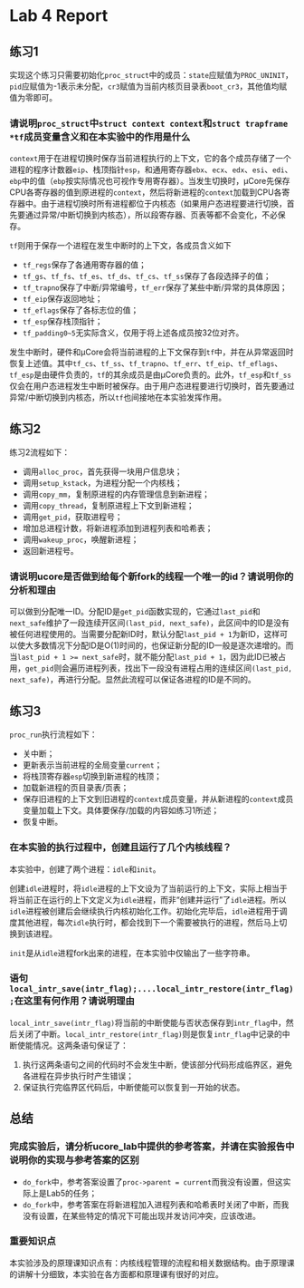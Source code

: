 # Lab 4 Report

## 练习1

实现这个练习只需要初始化`proc_struct`中的成员：`state`应赋值为`PROC_UNINIT`，`pid`应赋值为-1表示未分配，`cr3`赋值为当前内核页目录表`boot_cr3`，其他值均赋值为零即可。

### 请说明`proc_struct`中`struct context context`和`struct trapframe *tf`成员变量含义和在本实验中的作用是什么

`context`用于在进程切换时保存当前进程执行的上下文，它的各个成员存储了一个进程的程序计数器`eip`、栈顶指针`esp`，和通用寄存器`ebx`、`ecx`、`edx`、`esi`、`edi`、`ebp`中的值（`ebp`按实际情况也可视作专用寄存器）。当发生切换时，μCore先保存CPU各寄存器的值到原进程的`context`，然后将新进程的`context`加载到CPU各寄存器中。由于进程切换时所有进程都位于内核态（如果用户态进程要进行切换，首先要通过异常/中断切换到内核态），所以段寄存器、页表等都不会变化，不必保存。

`tf`则用于保存一个进程在发生中断时的上下文，各成员含义如下

- `tf_regs`保存了各通用寄存器的值；
- `tf_gs`、`tf_fs`、`tf_es`、`tf_ds`、`tf_cs`、`tf_ss`保存了各段选择子的值；
- `tf_trapno`保存了中断/异常编号，`tf_err`保存了某些中断/异常的具体原因；
- `tf_eip`保存返回地址；
- `tf_eflags`保存了各标志位的值；
- `tf_esp`保存栈顶指针；
- `tf_padding0~5`无实际含义，仅用于将上述各成员按32位对齐。

发生中断时，硬件和μCore会将当前进程的上下文保存到`tf`中，并在从异常返回时恢复上述值。其中`tf_cs`、`tf_ss`、`tf_trapno`、`tf_err`、`tf_eip`、`tf_eflags`、`tf_esp`是由硬件负责的，`tf`的其余成员是由μCore负责的。此外，`tf_esp`和`tf_ss`仅会在用户态进程发生中断时被保存。由于用户态进程要进行切换时，首先要通过异常/中断切换到内核态，所以`tf`也间接地在本实验发挥作用。

## 练习2

练习2流程如下：

- 调用`alloc_proc`，首先获得一块用户信息块；
- 调用`setup_kstack`，为进程分配一个内核栈；
- 调用`copy_mm`，复制原进程的内存管理信息到新进程；
- 调用`copy_thread`，复制原进程上下文到新进程；
- 调用`get_pid`，获取进程号；
- 增加总进程计数，将新进程添加到进程列表和哈希表；
- 调用`wakeup_proc`，唤醒新进程；
- 返回新进程号。

### 请说明ucore是否做到给每个新fork的线程一个唯一的id？请说明你的分析和理由

可以做到分配唯一ID。分配ID是`get_pid`函数实现的，它通过`last_pid`和`next_safe`维护了一段连续开区间`(last_pid, next_safe)`，此区间中的ID是没有被任何进程使用的。当需要分配新ID时，默认分配`last_pid + 1`为新ID，这样可以使大多数情况下分配ID是O(1)时间的，也保证新分配的ID一般是逐次递增的。而当`last_pid + 1 >= next_safe`时，就不能分配`last_pid + 1`，因为此ID已被占用，`get_pid`则会遍历进程列表，找出下一段没有进程占用的连续区间`(last_pid, next_safe)`，再进行分配。显然此流程可以保证各进程的ID是不同的。

## 练习3

`proc_run`执行流程如下：

- 关中断；
- 更新表示当前进程的全局变量`current`；
- 将栈顶寄存器`esp`切换到新进程的栈顶；
- 加载新进程的页目录表/页表；
- 保存旧进程的上下文到旧进程的`context`成员变量，并从新进程的`context`成员变量加载上下文。具体要保存/加载的内容如练习1所述；
- 恢复中断。

### 在本实验的执行过程中，创建且运行了几个内核线程？

本实验中，创建了两个进程：`idle`和`init`。

创建`idle`进程时，将`idle`进程的上下文设为了当前运行的上下文，实际上相当于将当前正在运行的上下文定义为`idle`进程，而非“创建并运行”了`idle`进程。所以`idle`进程被创建后会继续执行内核初始化工作。初始化完毕后，`idle`进程用于调度其他进程，每次`idle`执行时，都会找到下一个需要被执行的进程，然后马上切换到该进程。

`init`是从`idle`进程fork出来的进程，在本实验中仅输出了一些字符串。

### 语句`local_intr_save(intr_flag);....local_intr_restore(intr_flag);`在这里有何作用？请说明理由

`local_intr_save(intr_flag)`将当前的中断使能与否状态保存到`intr_flag`中，然后关闭了中断。`local_intr_restore(intr_flag)`则是恢复`intr_flag`中记录的中断使能情况。这两条语句保证了：

1. 执行这两条语句之间的代码时不会发生中断，使该部分代码形成临界区，避免各进程在异步执行时产生错误；
2. 保证执行完临界区代码后，中断使能可以恢复到一开始的状态。

## 总结

### 完成实验后，请分析ucore_lab中提供的参考答案，并请在实验报告中说明你的实现与参考答案的区别

- `do_fork`中，参考答案设置了`proc->parent = current`而我没有设置，但这实际上是Lab5的任务；
- `do_fork`中，参考答案在将新进程加入进程列表和哈希表时关闭了中断，而我没有设置，在某些特定的情况下可能出现并发访问冲突，应该改进。

### 重要知识点

本实验涉及的原理课知识点有：内核线程管理的流程和相关数据结构。由于原理课的讲解十分细致，本实验在各方面都和原理课有很好的对应。

